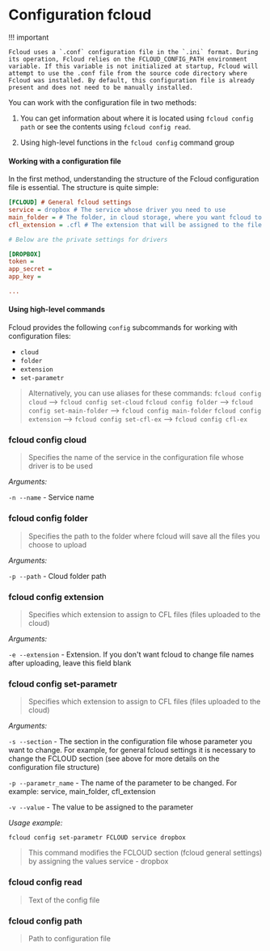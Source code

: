 # Configuration fcloud

!!! important

    Fcloud uses a `.conf` configuration file in the `.ini` format. During its operation, Fcloud relies on the FCLOUD_CONFIG_PATH environment variable. If this variable is not initialized at startup, Fcloud will attempt to use the .conf file from the source code directory where Fcloud was installed. By default, this configuration file is already present and does not need to be manually installed.

You can work with the configuration file in two methods:

1. You can get information about where it is located using `fcloud config path` or see the contents using `fcloud config read`.

2. Using high-level functions in the `fcloud config` command group

#### Working with a configuration file
In the first method, understanding the structure of the Fcloud configuration file is essential. The structure is quite simple:
```ini
[FCLOUD] # General fcloud settings
service = dropbox # The service whose driver you need to use
main_folder = # The folder, in cloud storage, where you want fcloud to save all your files to
cfl_extension = .cfl # The extension that will be assigned to the file after it is uploaded to the cloud

# Below are the private settings for drivers

[DROPBOX] 
token = 
app_secret = 
app_key = 

...
```

#### Using high-level commands
Fcloud provides the following `config` subcommands for working with configuration files:

* `cloud`
* `folder`
* `extension`
* `set-parametr`

> Alternatively, you can use aliases for these commands:
`fcloud config cloud` --> `fcloud config set-cloud`
`fcloud config folder` --> `fcloud config set-main-folder` --> `fcloud config main-folder`
`fcloud config extension` --> `fcloud config set-cfl-ex` --> `fcloud config cfl-ex`

### fcloud config cloud
> Specifies the name of the service in the configuration file whose driver is to be used

*Arguments:*

`-n --name` - Service name

### fcloud config folder
> Specifies the path to the folder where fcloud will save all the files you choose to upload

*Arguments:*

`-p --path` - Cloud folder path

### fcloud config extension
> Specifies which extension to assign to CFL files (files uploaded to the cloud)

*Arguments:*

`-e --extension` - Extension. If you don't want fcloud to change file names after uploading, leave this field blank


### fcloud config set-parametr
> Specifies which extension to assign to CFL files (files uploaded to the cloud)

*Arguments:*

`-s --section` - The section in the configuration file whose parameter you want to change. For example, for general fcloud settings it is necessary to change the FCLOUD section (see above for more details on the configuration file structure)

`-p --parametr_name` - The name of the parameter to be changed. For example: service, main_folder, cfl_extension

`-v --value` - The value to be assigned to the parameter

*Usage example:*

    fcloud config set-parametr FCLOUD service dropbox
> This command modifies the FCLOUD section (fcloud general settings) by assigning the values service - dropbox

### fcloud config read
> Text of the config file

### fcloud config path
> Path to configuration file
